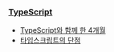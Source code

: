 ### [TypeScript](/search/label/TypeScript)
* [TypeScript와 함께 한 4개월](/2015/06/4-months-with-typescript.html)
* [타입스크립트의 단점](/2015/06/cons-of-otypescript.html)
